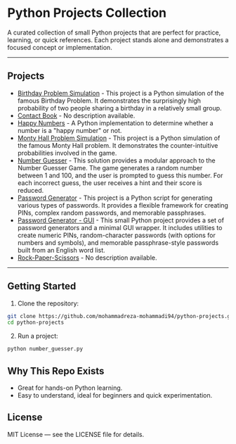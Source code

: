 # Python Projects Collection
A curated collection of small Python projects that are perfect for practice, learning, or quick references. Each project stands alone and demonstrates a focused concept or implementation.

---

## Projects

<!-- PROJECTS_LIST_START -->
- [Birthday Problem Simulation](./Birthday%20Problem%20Simulation/) - This project is a Python simulation of the famous Birthday Problem. It demonstrates the surprisingly high probability of two people sharing a birthday in a relatively small group.
- [Contact Book](./Contact%20Book/) - No description available.
- [Happy Numbers](./Happy%20Numbers/) - A Python implementation to determine whether a number is a "happy number" or not.
- [Monty Hall Problem Simulation](./Monty%20Hall%20Problem%20Simulation/) - This project is a Python simulation of the famous Monty Hall problem. It demonstrates the counter-intuitive probabilities involved in the game.
- [Number Guesser](./Number%20Guesser/) - This solution provides a modular approach to the Number Guesser Game. The game generates a random number between 1 and 100, and the user is prompted to guess this number. For each incorrect guess, the user receives a hint and their score is reduced.
- [Password Generator](./Password%20Generator/) - This project is a Python script for generating various types of passwords. It provides a flexible framework for creating PINs, complex random passwords, and memorable passphrases.
- [Password Generator - GUI](./Password%20Generator%20-%20GUI/) - This small Python project provides a set of password generators and a minimal GUI wrapper. It includes utilities to create numeric PINs, random-character passwords (with options for numbers and symbols), and memorable passphrase-style passwords built from an English word list.
- [Rock-Paper-Scissors](./Rock-Paper-Scissors/) - No description available.
<!-- PROJECTS_LIST_END -->

---

## Getting Started

1. Clone the repository:
```bash
git clone https://github.com/mohammadreza-mohammadi94/python-projects.git
cd python-projects
```

2. Run a project:
```bash
python number_guesser.py
```


## Why This Repo Exists

* Great for hands-on Python learning.
* Easy to understand, ideal for beginners and quick experimentation.


## License

MIT License — see the LICENSE file for details.